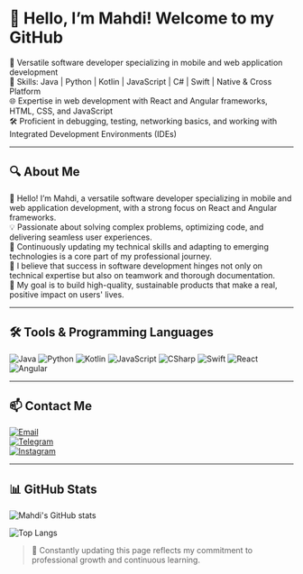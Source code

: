 # 👋 Hello, I’m Mahdi! Welcome to my GitHub

🎯 Versatile software developer specializing in mobile and web application development  
🔧 Skills: Java | Python | Kotlin | JavaScript | C# | Swift | Native & Cross Platform  
🌐 Expertise in web development with React and Angular frameworks, HTML, CSS, and JavaScript  
🛠️ Proficient in debugging, testing, networking basics, and working with Integrated Development Environments (IDEs)  

---

## 🔍 About Me

👋 Hello! I’m Mahdi, a versatile software developer specializing in mobile and web application development, with a strong focus on React and Angular frameworks.  
💡 Passionate about solving complex problems, optimizing code, and delivering seamless user experiences.  
🚀 Continuously updating my technical skills and adapting to emerging technologies is a core part of my professional journey.  
🤝 I believe that success in software development hinges not only on technical expertise but also on teamwork and thorough documentation.  
🎯 My goal is to build high-quality, sustainable products that make a real, positive impact on users' lives.

---

## 🛠️ Tools & Programming Languages

![Java](https://img.shields.io/badge/-Java-007396?style=flat&logo=java&logoColor=white)
![Python](https://img.shields.io/badge/-Python-3776AB?style=flat&logo=python&logoColor=white)
![Kotlin](https://img.shields.io/badge/-Kotlin-0095D5?style=flat&logo=kotlin&logoColor=white)
![JavaScript](https://img.shields.io/badge/-JavaScript-F7DF1E?style=flat&logo=javascript&logoColor=black)
![CSharp](https://img.shields.io/badge/-C%23-239120?style=flat&logo=c-sharp&logoColor=white)
![Swift](https://img.shields.io/badge/-Swift-F05138?style=flat&logo=swift&logoColor=white)
![React](https://img.shields.io/badge/-React-20232A?style=flat&logo=react&logoColor=61DAFB)
![Angular](https://img.shields.io/badge/-Angular-DD0031?style=flat&logo=angular&logoColor=white)

---

## 📫 Contact Me

[![Email](https://img.shields.io/badge/Email-mahdinabavi187%40gmail.com-red?style=flat&logo=gmail)](mailto:mahdinabavi187@gmail.com)  
[![Telegram](https://img.shields.io/badge/Telegram-@mahdi7191-blue?style=flat&logo=telegram)](https://t.me/mahdi7191)  
[![Instagram](https://img.shields.io/badge/Instagram-mahdi7191n-purple?style=flat&logo=instagram)](https://instagram.com/mahdi7191n)

---

## 📊 GitHub Stats

![Mahdi's GitHub stats](https://github-readme-stats.vercel.app/api?username=Mahdi7191&show_icons=true&theme=radical)

![Top Langs](https://github-readme-stats.vercel.app/api/top-langs/?username=Mahdi7191&layout=compact&theme=radical)


> 🧩 Constantly updating this page reflects my commitment to professional growth and continuous learning.
